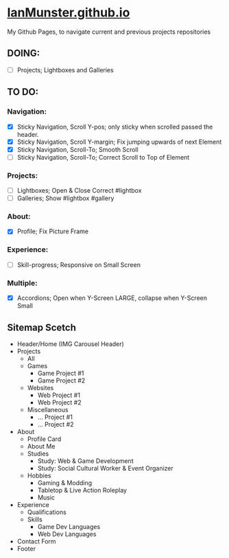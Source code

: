 # [IanMunster.github.io](https://IanMunster.github.io/)
My Github Pages, to navigate current and previous projects repositories

## DOING:
- [ ] Projects; Lightboxes and Galleries

## TO DO:
### Navigation:
- [x] Sticky Navigation, Scroll Y-pos; only sticky when scrolled passed the header.
- [x] Sticky Navigation, Scroll Y-margin; Fix jumping upwards of next Element
- [x] Sticky Navigation, Scroll-To; Smooth Scroll
- [ ] Sticky Navigation, Scroll-To; Correct Scroll to Top of Element

### Projects:
- [ ] Lightboxes; Open & Close Correct #lightbox
- [ ] Galleries; Show #lightbox #gallery

### About:
- [x] Profile; Fix Picture Frame

### Experience:
- [ ] Skill-progress; Responsive on Small Screen

### Multiple:
- [x] Accordions; Open when Y-Screen LARGE, collapse when Y-Screen Small


## Sitemap Scetch
- Header/Home (IMG Carousel Header)
- Projects
    - All
    - Games
      - Game Project #1
      - Game Project #2
    - Websites
      - Web Project #1
      - Web Project #2
    - Miscellaneous
      - ... Project #1
      - ... Project #2
- About
    - Profile Card
    - About Me
    - Studies
      - Study: Web &amp; Game Development
      - Study: Social Cultural Worker &amp; Event Organizer
    - Hobbies
        - Gaming & Modding
        - Tabletop & Live Action Roleplay
        - Music
- Experience
    - Qualifications
    - Skills
      - Game Dev Languages
      - Web Dev Languages
- Contact Form
- Footer